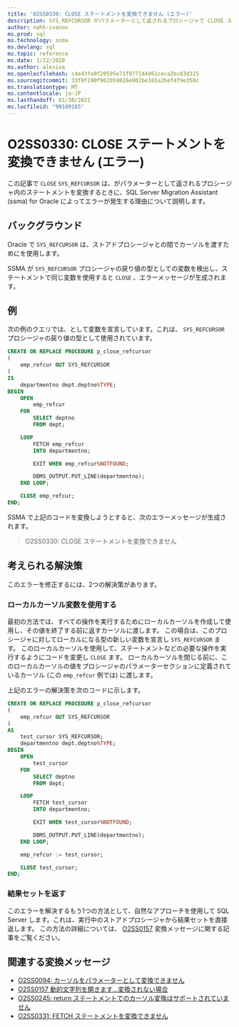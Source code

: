 ```yaml
---
title: 'O2SS0330: CLOSE ステートメントを変換できません (エラー)'
description: SYS_REFCURSOR がパラメーターとして返されるプロシージャで CLOSE ステートメントを変換するときに、SQL Server Migration Assistant (SSMA) for Oracle によってエラーが発生する理由について説明します。
author: nahk-ivanov
ms.prod: sql
ms.technology: ssma
ms.devlang: sql
ms.topic: reference
ms.date: 1/22/2020
ms.author: alexiva
ms.openlocfilehash: c4e43fe0f20595e71f977144d61ceca2bc03d315
ms.sourcegitcommit: 33f0f190f962059826e002be165a2bef4f9e350c
ms.translationtype: MT
ms.contentlocale: ja-JP
ms.lasthandoff: 01/30/2021
ms.locfileid: "99189165"
---
```

# <a name="o2ss0330-unable-to-convert-close-statement-error"></a>O2SS0330: CLOSE ステートメントを変換できません (エラー)

この記事で `CLOSE` `SYS_REFCURSOR` は、がパラメーターとして返されるプロシージャ内のステートメントを変換するときに、SQL Server Migration Assistant (ssma) for Oracle によってエラーが発生する理由について説明します。

## <a name="background"></a>バックグラウンド

Oracle で `SYS_REFCURSOR` は、ストアドプロシージャとの間でカーソルを渡すためにを使用します。

SSMA が `SYS_REFCURSOR` プロシージャの戻り値の型としての変数を検出し、ステートメントで同じ変数を使用すると `CLOSE` 、エラーメッセージが生成されます。

## <a name="example"></a>例

次の例のクエリでは、として変数を宣言しています。これは、 `SYS_REFCURSOR` プロシージャの戻り値の型として使用されています。

```sql
CREATE OR REPLACE PROCEDURE p_close_refcursor
(
    emp_refcur OUT SYS_REFCURSOR
)
IS
    departmentno dept.deptno%TYPE;
BEGIN
    OPEN
        emp_refcur
    FOR
        SELECT deptno
        FROM dept;

    LOOP
        FETCH emp_refcur
        INTO departmentno;

        EXIT WHEN emp_refcur%NOTFOUND;

        DBMS_OUTPUT.PUT_LINE(departmentno);
    END LOOP;

    CLOSE emp_refcur;
END;
```

SSMA で上記のコードを変換しようとすると、次のエラーメッセージが生成されます。

> O2SS0330: CLOSE ステートメントを変換できません

## <a name="possible-remedies"></a>考えられる解決策

このエラーを修正するには、2つの解決策があります。

### <a name="use-local-cursor-variable"></a>ローカルカーソル変数を使用する

最初の方法では、すべての操作を実行するためにローカルカーソルを作成して使用し、その値を終了する前に返すカーソルに渡します。 この場合は、このプロシージャに対してローカルになる型の新しい変数を宣言し `SYS_REFCURSOR` ます。 このローカルカーソルを使用して、ステートメントなどの必要な操作を実行するようにコードを変更し `CLOSE` ます。 ローカルカーソルを閉じる前に、このローカルカーソルの値をプロシージャのパラメーターセクションに定義されているカーソル (この `emp_refcur` 例では) に渡します。

上記のエラーの解決策を次のコードに示します。

```sql
CREATE OR REPLACE PROCEDURE p_close_refcursor
(
    emp_refcur OUT SYS_REFCURSOR
)
AS
    test_cursor SYS_REFCURSOR;
    departmentno dept.deptno%TYPE;
BEGIN
    OPEN
        test_cursor
    FOR
        SELECT deptno
        FROM dept;

    LOOP
        FETCH test_cursor
        INTO departmentno;

        EXIT WHEN test_cursor%NOTFOUND;

        DBMS_OUTPUT.PUT_LINE(departmentno);
    END LOOP;

    emp_refcur := test_cursor;

    CLOSE test_cursor;
END;
```

### <a name="return-result-set"></a>結果セットを返す

このエラーを解決するもう1つの方法として、自然なアプローチを使用して SQL Server します。これは、実行中のストアドプロシージャから結果セットを直接返します。 この方法の詳細については、 [O2SS0157](o2ss0157.md) 変換メッセージに関する記事をご覧ください。

## <a name="related-conversion-messages"></a>関連する変換メッセージ

* [O2SS0094: カーソルをパラメーターとして変換できません](o2ss0094.md)
* [O2SS0157 動的文字列を開きます...変換されない場合](o2ss0157.md)
* [O2SS0245: return ステートメントでのカーソル変換はサポートされていません](o2ss0245.md)
* [O2SS0331: FETCH ステートメントを変換できません](o2ss0331.md)
